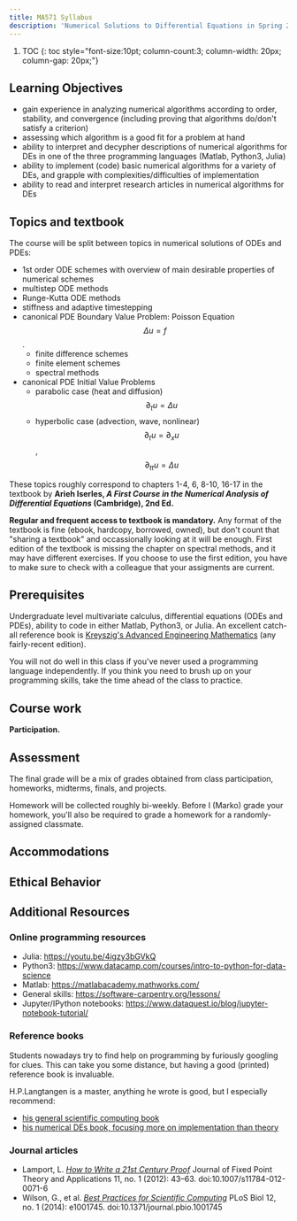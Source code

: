 ```yaml
---
title: MA571 Syllabus
description: 'Numerical Solutions to Differential Equations in Spring 2019 as taught by Marko Budišić'
---
```


1. TOC
{: toc style="font-size:10pt; column-count:3; column-width: 20px; column-gap: 20px;"}

## Learning Objectives

* gain experience in analyzing numerical algorithms according to order, stability, and convergence (including proving that algorithms do/don't satisfy a criterion)
* assessing which algorithm is a good fit for a problem at hand
* ability to interpret and decypher descriptions of numerical algorithms for DEs in one of the three programming languages (Matlab, Python3, Julia)
* ability to implement (code) basic numerical algorithms for a variety of DEs, and grapple with complexities/difficulties of implementation
* ability to read and interpret research articles in numerical algorithms for DEs

## Topics and textbook

The course will be split between topics in numerical solutions of ODEs and PDEs:

* 1st order ODE schemes with overview of main desirable properties of numerical schemes
* multistep ODE methods
* Runge-Kutta ODE methods
* stiffness and adaptive timestepping
* canonical PDE Boundary Value Problem: Poisson Equation $$\Delta u = f$$.
  * finite difference schemes
  * finite element schemes
  * spectral methods
* canonical PDE Initial Value Problems
  * parabolic case (heat and diffusion) $$\partial_t u = \Delta u$$
  * hyperbolic case (advection, wave, nonlinear) $$\partial_t u = \partial_x u $$, $$\partial_{tt} u = \Delta u$$

These topics roughly correspond to chapters 1-4, 6, 8-10, 16-17 in the textbook by **Arieh Iserles, _A First Course in the Numerical Analysis of Differential Equations_ (Cambridge), 2nd Ed.**

**Regular and frequent access to textbook is mandatory.** Any format of the textbook is fine (ebook, hardcopy, borrowed, owned), but don't count that "sharing a textbook" and occassionally looking at it will be enough. First edition of the textbook is missing the chapter on spectral methods, and it may have different exercises. If you choose to use the first edition, you have to make sure to check with a colleague that your assigments are current.

## Prerequisites

Undergraduate level multivariate calculus, differential equations (ODEs and PDEs), ability to code in either Matlab, Python3, or Julia. An excellent catch-all reference book is [Kreyszig's Advanced Engineering Mathematics](https://www.goodreads.com/book/show/1426461.Advanced_Engineering_Mathematics) (any fairly-recent edition).

You will not do well in this class if you've never used a programming language independently. If you think you need to brush up on your programming skills, take the time ahead of the class to practice.

## Course work

**Participation.**



## Assessment

The final grade will be a mix of grades obtained from class participation, homeworks, midterms, finals, and projects.

Homework will be collected roughly bi-weekly. Before I (Marko) grade your homework, you'll also be required to grade a homework for a randomly-assigned classmate.

## Accommodations

## Ethical Behavior

## Additional Resources

### Online programming resources

* Julia: <https://youtu.be/4igzy3bGVkQ>
* Python3: <https://www.datacamp.com/courses/intro-to-python-for-data-science>
* Matlab: <https://matlabacademy.mathworks.com/>
* General skills: <https://software-carpentry.org/lessons/>
* Jupyter/IPython notebooks: <https://www.dataquest.io/blog/jupyter-notebook-tutorial/>

### Reference books

Students nowadays try to find help on programming by furiously googling for clues. This can take you some distance, but having a good (printed) reference book is invaluable.

H.P.Langtangen is a master, anything he wrote is good, but I especially recommend:
  * [his general scientific computing book](https://hplgit.github.io/prog4comp/index.html)
  * [his numerical DEs book, focusing more on implementation than theory](http://hplgit.github.io/decay-book/doc/pub/book/html/decay-book.html)

### Journal articles

* Lamport, L. [_How to Write a 21st Century Proof_](./pdfs/lamport2012.pdf) Journal of Fixed Point Theory and Applications 11, no. 1 (2012): 43–63. doi:10.1007/s11784-012-0071-6
*  Wilson, G., et al. [_Best Practices for Scientific Computing_](./pdfs/wilson2014.pdf) PLoS Biol 12, no. 1 (2014): e1001745. doi:10.1371/journal.pbio.1001745
